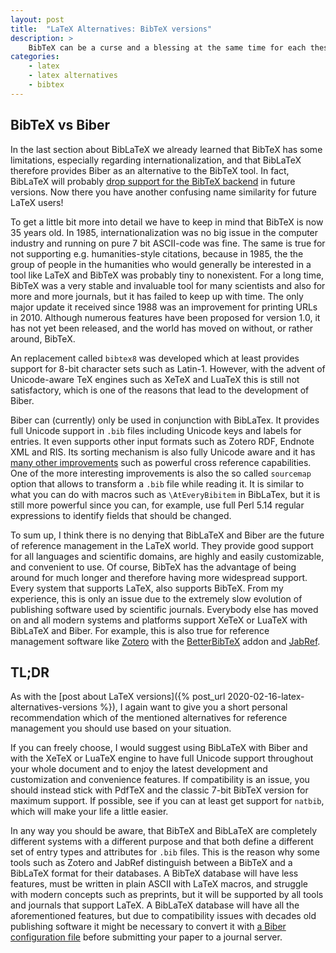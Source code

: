 ```yaml
---
layout: post
title:  "LaTeX Alternatives: BibTeX versions"
description: >
    BibTeX can be a curse and a blessing at the same time for each thesis and scientific paper. In particular, beginners may be confused by the choices and the subtle differences between what is a bib-file, BibTeX, BibLaTeX and Biber. As I did before with LaTeX versions, I want to add a little bit of clarity to this confusion around BibTeX.
categories:
    - latex
    - latex alternatives
    - bibtex
---
```


## BibTeX vs Biber

In the last section about BibLaTeX we already learned that BibTeX has some limitations, especially regarding internationalization, and that BibLaTeX therefore provides Biber as an alternative to the BibTeX tool.
In fact, BibLaTeX will probably [drop support for the BibTeX backend](https://tex.stackexchange.com/a/37156) in future versions.
Now there you have another confusing name similarity for future LaTeX users!

To get a little bit more into detail we have to keep in mind that BibTeX is now 35 years old.
In 1985, internationalization was no big issue in the computer industry and running on pure 7 bit ASCII-code was fine.
The same is true for not supporting e.g. humanities-style citations, because in 1985, the the group of people in the humanities who would generally be interested in a tool like LaTeX and BibTeX was probably tiny to nonexistent.
For a long time, BibTeX was a very stable and invaluable tool for many scientists and also for more and more journals, but it has failed to keep up with time.
The only major update it received since 1988 was an improvement for printing URLs in 2010.
Although numerous features have been proposed for version 1.0, it has not yet been released, and the world has moved on without, or rather around, BibTeX.

An replacement called `bibtex8` was developed which at least provides support for 8-bit character sets such as Latin-1.
However, with the advent of Unicode-aware TeX engines such as XeTeX and LuaTeX this is still not satisfactory, which is one of the reasons that lead to the development of Biber.

Biber can (currently) only be used in conjunction with BibLaTex.
It provides full Unicode support in `.bib` files including Unicode keys and labels for entries.
It even supports other input formats such as Zotero RDF, Endnote XML and RIS.
Its sorting mechanism is also fully Unicode aware and it has [many other improvements](https://tex.stackexchange.com/a/37156) such as powerful cross reference capabilities.
One of the more interesting improvements is also the so called `sourcemap` option that allows to transform a `.bib` file while reading it.
It is similar to what you can do with macros such as `\AtEveryBibitem` in BibLaTex, but it is still more powerful since you can, for example, use full Perl 5.14 regular expressions to identify fields that should be changed.

To sum up, I think there is no denying that BibLaTeX and Biber are the future of reference management in the LaTeX world.
They provide good support for all languages and scientific domains, are highly and easily customizable, and convenient to use.
Of course, BibTeX has the advantage of being around for much longer and therefore having more widespread support.
Every system that supports LaTeX, also supports BibTeX.
From my experience, this is only an issue due to the extremely slow evolution of publishing software used by scientific journals.
Everybody else has moved on and all modern systems and platforms support XeTeX or LuaTeX with BibLaTeX and Biber.
For example, this is also true for reference management software like [Zotero](https://www.zotero.org/) with the [BetterBibTeX](https://retorque.re/zotero-better-bibtex/) addon and [JabRef](https://www.jabref.org/).


## TL;DR

As with the [post about LaTeX versions]({% post_url 2020-02-16-latex-alternatives-versions %}), I again want to give you a short personal recommendation which of the mentioned alternatives for reference management you should use based on your situation.

If you can freely choose, I would suggest using BibLaTeX with Biber and with the XeTeX or LuaTeX engine to have full Unicode support throughout your whole document and to enjoy the latest development and customization and convenience features.
If compatibility is an issue, you should instead stick with PdfTeX and the classic 7-bit BibTeX version for maximum support.
If possible, see if you can at least get support for `natbib`, which will make your life a little easier.

In any way you should be aware, that BibTeX and BibLaTeX are completely different systems with a different purpose and that both define a different set of entry types and attributes for `.bib` files.
This is the reason why some tools such as Zotero and JabRef distinguish between a BibTeX and a BibLaTeX format for their databases.
A BibTeX database will have less features, must be written in plain ASCII with LaTeX macros, and struggle with modern concepts such as preprints, but it will be supported by all tools and journals that support LaTeX.
A BibLaTeX database will have all the aforementioned features, but due to compatibility issues with decades old publishing software it might be necessary to convert it with [a Biber configuration file](https://users.aalto.fi/~mkouhia/2016/biblatex-to-bibtex-conversion/) before submitting your paper to a journal server.